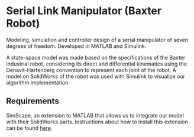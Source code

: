 # Serial Link Manipulator (Baxter Robot)
Modeling, simulation and controller design of a serial manipulator of seven degrees of freedom. Developed in MATLAB and Simulink. 

A state-space model was made based on the specifications of the Baxter industrial robot, considering its direct and differential kinematics using the Denavit-Hartenberg convention to represent each joint of the robot. A model on SolidWorks of the robot was used with Simulink to visualize our algorithm implementation.

## Requirements
SimScape, an extension to MATLAB that allows us to integrate our model with their SolidWorks parts. Instructions about how to install this extension can be found [here](https://www.mathworks.com/help/physmod/smlink/ug/installing-and-linking-simmechanics-link-software.html).
